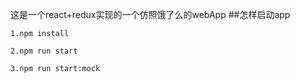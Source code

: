 这是一个react+redux实现的一个仿照饿了么的webApp
##怎样启动app
```
1.npm install
```

```
2.npm run start
```

```
3.npm run start:mock
```
